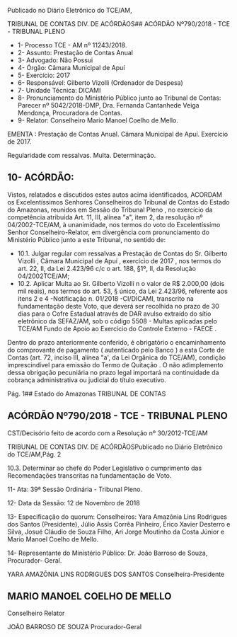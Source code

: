 Publicado  no  Diário Eletrônico do TCE/AM,

TRIBUNAL DE CONTAS DIV. DE  ACÓRDÃOS## ACÓRDÃO Nº790/2018 - TCE - TRIBUNAL PLENO

- 1- Processo TCE - AM nº 11243/2018.
- 2- Assunto: Prestação de Contas Anual
- 3- Advogado: Não Possui
- 4- Órgão: Câmara Municipal de Apuí
- 5- Exercício: 2017
- 6- Responsável: Gilberto Vizolli (Ordenador de Despesa)
- 7- Unidade Técnica: DICAMI
- 8- Pronunciamento  do Ministério  Público  junto  ao Tribunal  de Contas: Parecer  nº 5042/2018-DMP, Dra. Fernanda Cantanhede Veiga Mendonça, Procuradora de Contas.
- 9- Relator: Conselheiro Mario Manoel Coelho de Mello.

EMENTA : Prestação  de  Contas  Anual.  Câmara Municipal de Apuí. Exercício de 2017.

Regularidade com ressalvas. Multa. Determinação.

## 10-  ACÓRDÃO:

Vistos, relatados e discutidos estes autos acima identificados, ACORDAM os Excelentíssimos Senhores Conselheiros do Tribunal de Contas do Estado do Amazonas, reunidos em Sessão do Tribunal Pleno , no exercício da competência atribuída Art. 11, III, alínea "a", item 2, da resolução nº 04/2002-TCE/AM, à unanimidade, nos termos do voto do  Excelentíssimo Senhor Conselheiro-Relator, em divergência com pronunciamento do Ministério Público junto a este Tribunal, no sentido de:

- 10.1. Julgar regular com ressalvas a Prestação de Contas do Sr. Gilberto Vizolli , Câmara Municipal de Apuí , exercício de 2017 , nos termos do art. 22, II, da Lei 2.423/96 c/c o art. 188, §1º, II, da Resolução 04/2002TCE/AM;
- 10.2.  Aplicar Multa ao Sr. Gilberto Vizolli n o valor de R$ 2.000,00 (dois mil reais),  nos  termos  do  art.  53,  §  único,  da  Lei  2.423/96,  referente  aos itens 2  e 4 -Notificação  n. 01/2018 -CI/DICAMI, transcrito na fundamentação deste Voto, que deverá ser recolhida no prazo de 30 dias para o Cofre Estadual através de DAR avulso extraído do sítio eletrônico da SEFAZ/AM, sob o código 5508 - Multas aplicadas pelo TCE/AM Fundo de Apoio ao Exercício do Controle Externo - FAECE .

Dentro do prazo anteriormente conferido, é obrigatório o encaminhamento  do  comprovante  de  pagamento  ( autenticado pelo Banco )  a  esta  Corte  de  Contas  (art.  72,  inciso  III,  alínea  "a',  da  Lei Orgânica do TCE/AM), condição imprescindível para emissão do Termo de Quitação . O não adimplemento dessa obrigação pecuniária no prazo legal importará na continuidade da cobrança administrativa ou judicial do título executivo.

Pág. 1## Estado do Amazonas TRIBUNAL DE CONTAS

## ACÓRDÃO Nº790/2018 - TCE - TRIBUNAL PLENO

CST/Decisório feito de acordo com a Resolução nº 30/2012-TCE/AM

TRIBUNAL DE CONTAS DIV. DE  ACÓRDÃOSPublicado  no  Diário Eletrônico do TCE/AM,Pág. 2

10.3. Determinar ao chefe do Poder Legislativo o cumprimento das Recomendações transcritas na fundamentação de Voto.

11-  Ata: 39ª Sessão Ordinária - Tribunal Pleno.

12-  Data da Sessão: 12 de Novembro de 2018

13-  Especificação  do  quorum: Conselheiros: Yara  Amazônia  Lins  Rodrigues  dos Santos (Presidente), Júlio Assis Corrêa Pinheiro, Érico Xavier Desterro e Silva, Josué Cláudio de Souza Filho, Ari Jorge Moutinho da Costa Júnior e Mario Manoel Coelho de Mello.

14-  Representante do Ministério Público: Dr. João Barroso de Souza, Procurador- Geral.

YARA AMAZÔNIA LINS RODRIGUES DOS SANTOS Conselheira-Presidente

## MARIO MANOEL COELHO DE MELLO

Conselheiro Relator

JOÃO BARROSO DE SOUZA Procurador-Geral